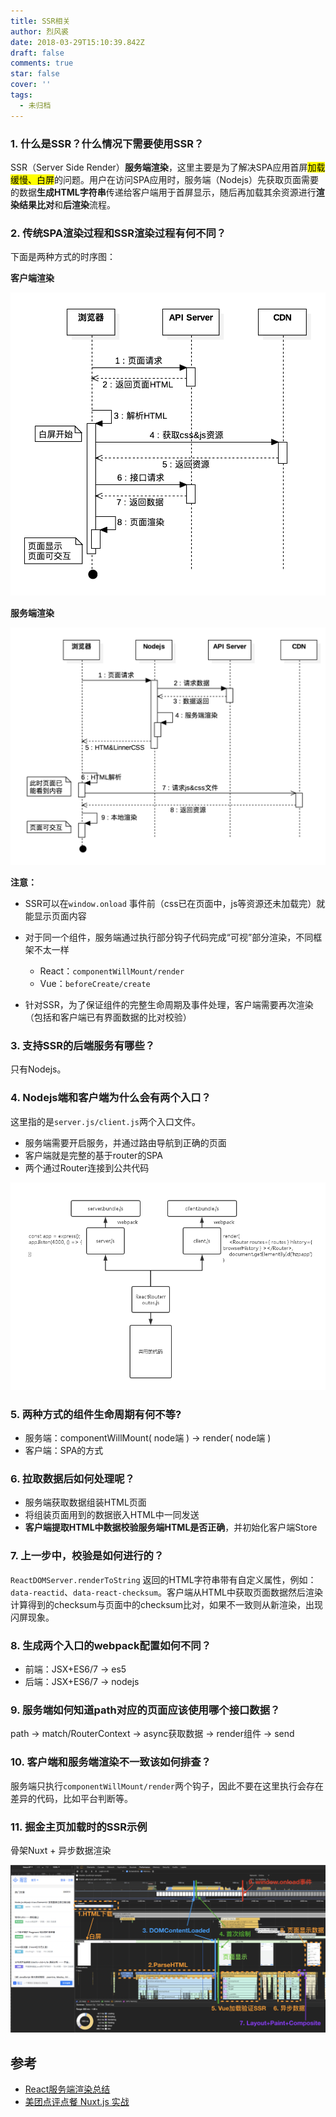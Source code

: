 ```yaml
---
title: SSR相关
author: 烈风裘
date: 2018-03-29T15:10:39.842Z
draft: false
comments: true
star: false
cover: ''
tags:
  - 未归档
---
```


### 1. 什么是SSR？什么情况下需要使用SSR？

SSR（Server Side Render）**服务端渲染**，这里主要是为了解决SPA应用首屏<mark>加载缓慢、白屏</mark>的问题。用户在访问SPA应用时，服务端（Nodejs）先获取页面需要的数据**生成HTML字符串**传递给客户端用于首屏显示，随后再加载其余资源进行**渲染结果比对**和**后渲染**流程。

### 2. 传统SPA渲染过程和SSR渲染过程有何不同？

下面是两种方式的时序图：

**客户端渲染**

![](SPA.png)

**服务端渲染**

![](SSR.png)

**注意：**

- SSR可以在`window.onload` 事件前（css已在页面中，js等资源还未加载完）就能显示页面内容
- 对于同一个组件，服务端通过执行部分钩子代码完成“可视”部分渲染，不同框架不太一样

	- React：`componentWillMount/render `
	- Vue：`beforeCreate/create `

- 针对SSR，为了保证组件的完整生命周期及事件处理，客户端需要再次渲染（包括和客户端已有界面数据的比对校验）


### 3. 支持SSR的后端服务有哪些？

只有Nodejs。

### 4. Nodejs端和客户端为什么会有两个入口？

这里指的是`server.js/client.js`两个入口文件。

- 服务端需要开启服务，并通过路由导航到正确的页面
- 客户端就是完整的基于router的SPA
- 两个通过Router连接到公共代码

![(two-entry](two-entry.png)


### 5. 两种方式的组件生命周期有何不等?

- 服务端：componentWillMount( node端 ) -> render( node端 )
- 客户端：SPA的方式

### 6. 拉取数据后如何处理呢？

- 服务端获取数据组装HTML页面
- 将组装页面用到的数据嵌入HTML中一同发送
- **客户端提取HTML中数据校验服务端HTML是否正确**，并初始化客户端Store

### 7. 上一步中，校验是如何进行的？

`ReactDOMServer.renderToString` 返回的HTML字符串带有自定义属性，例如：`data-reactid`、`data-react-checksum`。客户端从HTML中获取页面数据然后渲染计算得到的checksum与页面中的checksum比对，如果不一致则从新渲染，出现闪屏现象。

### 8. 生成两个入口的webpack配置如何不同？

- 前端：JSX+ES6/7 -> es5
- 后端：JSX+ES6/7 -> nodejs

### 9. 服务端如何知道path对应的页面应该使用哪个接口数据？

path -> match/RouterContext -> async获取数据 -> render组件 -> send


### 10. 客户端和服务端渲染不一致该如何排查？

服务端只执行`componentWillMount/render`两个钩子，因此不要在这里执行会存在差异的代码，比如平台判断等。

### 11. 掘金主页加载时的SSR示例

骨架Nuxt + 异步数据渲染

![SSR-juejin](SSR-juejin.jpeg)


## 参考

- [React服务端渲染总结](https://www.cnblogs.com/BestMePeng/p/react_ssr.html)
- [美团点评点餐 Nuxt.js 实战](https://juejin.im/post/598aabe96fb9a03c335a8dde)
